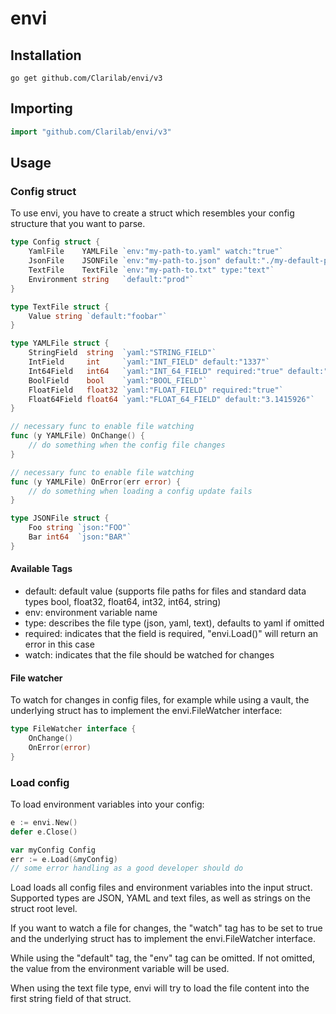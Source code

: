 # envi

## Installation

```shell
go get github.com/Clarilab/envi/v3
```

## Importing

```go
import "github.com/Clarilab/envi/v3"
```

## Usage

### Config struct

To use envi, you have to create a struct which resembles your config structure that you want to parse.

```go
type Config struct {
	YamlFile    YAMLFile `env:"my-path-to.yaml" watch:"true"`
	JsonFile    JSONFile `env:"my-path-to.json" default:"./my-default-path.json" type:"json"`
	TextFile    TextFile `env:"my-path-to.txt" type:"text"`
	Environment string   `default:"prod"`
}

type TextFile struct {
	Value string `default:"foobar"`
}

type YAMLFile struct {
	StringField  string  `yaml:"STRING_FIELD"`
	IntField     int     `yaml:"INT_FIELD" default:"1337"`
	Int64Field   int64   `yaml:"INT_64_FIELD" required:"true" default:"1337"`
	BoolField    bool    `yaml:"BOOL_FIELD"`
	FloatField   float32 `yaml:"FLOAT_FIELD" required:"true"`
	Float64Field float64 `yaml:"FLOAT_64_FIELD" default:"3.1415926"`
}

// necessary func to enable file watching
func (y YAMLFile) OnChange() {
	// do something when the config file changes
}

// necessary func to enable file watching
func (y YAMLFile) OnError(err error) {
	// do something when loading a config update fails
}

type JSONFile struct {
	Foo string `json:"FOO"`
	Bar int64  `json:"BAR"`
}
```

#### Available Tags

  - default: default value (supports file paths for files and standard data types bool, float32, float64, int32, int64, string)
  - env: environment variable name
  - type: describes the file type (json, yaml, text), defaults to yaml if omitted
  - required: indicates that the field is required, "envi.Load()" will return an error in this case
  - watch: indicates that the file should be watched for changes

#### File watcher

To watch for changes in config files, for example while using a vault, the underlying struct has to implement the envi.FileWatcher interface:

```go
type FileWatcher interface {
	OnChange()
	OnError(error)
}
```

### Load config

To load environment variables into your config:

```go
e := envi.New()
defer e.Close()

var myConfig Config
err := e.Load(&myConfig)
// some error handling as a good developer should do
```

Load loads all config files and environment variables into the input struct.
Supported types are JSON, YAML and text files, as well as strings on the struct root level.

If you want to watch a file for changes, the "watch" tag has to be set to true and the underlying struct
has to implement the envi.FileWatcher interface.

While using the "default" tag, the "env" tag can be omitted. If not omitted, the value from the
environment variable will be used.

When using the text file type, envi will try to load the file content into the first string field of that struct.
